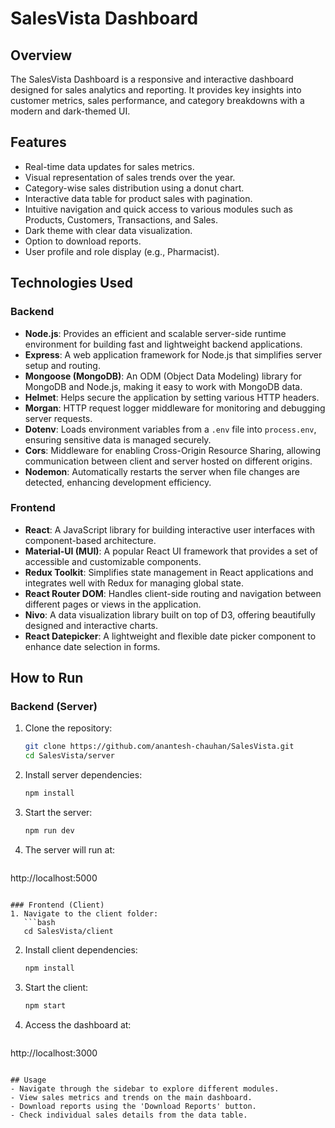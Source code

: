# SalesVista Dashboard

## Overview
The SalesVista Dashboard is a responsive and interactive dashboard designed for sales analytics and reporting. It provides key insights into customer metrics, sales performance, and category breakdowns with a modern and dark-themed UI.

## Features
- Real-time data updates for sales metrics.
- Visual representation of sales trends over the year.
- Category-wise sales distribution using a donut chart.
- Interactive data table for product sales with pagination.
- Intuitive navigation and quick access to various modules such as Products, Customers, Transactions, and Sales.
- Dark theme with clear data visualization.
- Option to download reports.
- User profile and role display (e.g., Pharmacist).

## Technologies Used
### Backend
- **Node.js**: Provides an efficient and scalable server-side runtime environment for building fast and lightweight backend applications.
- **Express**: A web application framework for Node.js that simplifies server setup and routing.
- **Mongoose (MongoDB)**: An ODM (Object Data Modeling) library for MongoDB and Node.js, making it easy to work with MongoDB data.
- **Helmet**: Helps secure the application by setting various HTTP headers.
- **Morgan**: HTTP request logger middleware for monitoring and debugging server requests.
- **Dotenv**: Loads environment variables from a `.env` file into `process.env`, ensuring sensitive data is managed securely.
- **Cors**: Middleware for enabling Cross-Origin Resource Sharing, allowing communication between client and server hosted on different origins.
- **Nodemon**: Automatically restarts the server when file changes are detected, enhancing development efficiency.

### Frontend
- **React**: A JavaScript library for building interactive user interfaces with component-based architecture.
- **Material-UI (MUI)**: A popular React UI framework that provides a set of accessible and customizable components.
- **Redux Toolkit**: Simplifies state management in React applications and integrates well with Redux for managing global state.
- **React Router DOM**: Handles client-side routing and navigation between different pages or views in the application.
- **Nivo**: A data visualization library built on top of D3, offering beautifully designed and interactive charts.
- **React Datepicker**: A lightweight and flexible date picker component to enhance date selection in forms.

## How to Run
### Backend (Server)
1. Clone the repository:
   ```bash
   git clone https://github.com/anantesh-chauhan/SalesVista.git
   cd SalesVista/server
   ```
2. Install server dependencies:
   ```bash
   npm install
   ```
3. Start the server:
   ```bash
   npm run dev
   ```
4. The server will run at:
   ```
http://localhost:5000
```

### Frontend (Client)
1. Navigate to the client folder:
   ```bash
   cd SalesVista/client
   ```
2. Install client dependencies:
   ```bash
   npm install
   ```
3. Start the client:
   ```bash
   npm start
   ```
4. Access the dashboard at:
   ```
http://localhost:3000
```

## Usage
- Navigate through the sidebar to explore different modules.
- View sales metrics and trends on the main dashboard.
- Download reports using the 'Download Reports' button.
- Check individual sales details from the data table.



